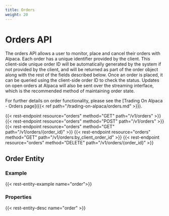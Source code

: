```yaml
---
title: Orders
weight: 20
---
```


# Orders API

The orders API allows a user to monitor, place and cancel their orders
with Alpaca. Each order has a unique identifier provided by the client.
This client-side unique order ID will be automatically generated by the
system if not provided by the client, and will be returned as part of the
order object along with the rest of the fields described below. Once an
order is placed, it can be queried using the client-side order ID to check
the status. Updates on open orders at Alpaca will also be sent over the
streaming interface, which is the recommended method of maintaining order
state.

For further details on order functionality, please see the [Trading On Alpaca - Orders page]({{< ref path="/trading-on-alpaca/orders.md" >}}).

{{< rest-endpoint resource="orders" method="GET" path="/v1/orders" >}}
{{< rest-endpoint resource="orders" method="POST" path="/v1/orders" >}}
{{< rest-endpoint resource="orders" method="GET" path="/v1/orders/{order_id}" >}}
{{< rest-endpoint resource="orders" method="GET" path="/v1/orders:by_client_order_id" >}}
{{< rest-endpoint resource="orders" method="DELETE" path="/v1/orders/{order_id}" >}}

## Order Entity

### Example
{{< rest-entity-example name="order">}}

### Properties
{{< rest-entity-desc name="order" >}}
